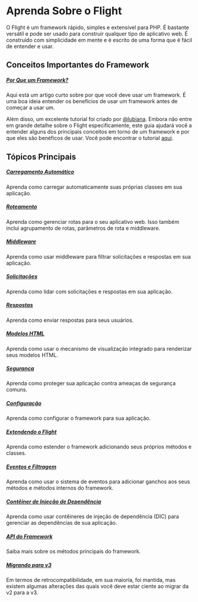 # Aprenda Sobre o Flight

O Flight é um framework rápido, simples e extensível para PHP. É bastante versátil e pode ser usado para construir qualquer tipo de aplicativo web. É construído com simplicidade em mente e é escrito de uma forma que é fácil de entender e usar.

## Conceitos Importantes do Framework

##### [Por Que um Framework?](/learn/why-frameworks)

Aqui está um artigo curto sobre por que você deve usar um framework. É uma boa ideia entender os benefícios de usar um framework antes de começar a usar um.

Além disso, um excelente tutorial foi criado por [@lubiana](https://git.php.fail/lubiana). Embora não entre em grande detalhe sobre o Flight especificamente, este guia ajudará você a entender alguns dos principais conceitos em torno de um framework e por que eles são benéficos de usar. Você pode encontrar o tutorial [aqui](https://git.php.fail/lubiana/no-framework-tutorial/src/branch/master/README.md).

## Tópicos Principais

##### [Carregamento Automático](/learn/autoloading)

Aprenda como carregar automaticamente suas próprias classes em sua aplicação.

##### [Roteamento](/learn/routing)

Aprenda como gerenciar rotas para o seu aplicativo web. Isso também inclui agrupamento de rotas, parâmetros de rota e middleware.

##### [Middleware](/learn/middleware)

Aprenda como usar middleware para filtrar solicitações e respostas em sua aplicação.

##### [Solicitações](/learn/requests)

Aprenda como lidar com solicitações e respostas em sua aplicação.

##### [Respostas](/learn/responses)

Aprenda como enviar respostas para seus usuários.

##### [Modelos HTML](/learn/templates)

Aprenda como usar o mecanismo de visualização integrado para renderizar seus modelos HTML.

##### [Segurança](/learn/security)

Aprenda como proteger sua aplicação contra ameaças de segurança comuns.

##### [Configuração](/learn/configuration)

Aprenda como configurar o framework para sua aplicação.

##### [Extendendo o Flight](/learn/extending)

Aprenda como estender o framework adicionando seus próprios métodos e classes.

##### [Eventos e Filtragem](/learn/filtering)

Aprenda como usar o sistema de eventos para adicionar ganchos aos seus métodos e métodos internos do framework.

##### [Contêiner de Injeção de Dependência](/learn/dependency-injection-container)

Aprenda como usar contêineres de injeção de dependência (DIC) para gerenciar as dependências de sua aplicação.

##### [API do Framework](/learn/api)

Saiba mais sobre os métodos principais do framework.

##### [Migrando para v3](/learn/migrating-to-v3)
Em termos de retrocompatibilidade, em sua maioria, foi mantida, mas existem algumas alterações das quais você deve estar ciente ao migrar da v2 para a v3.